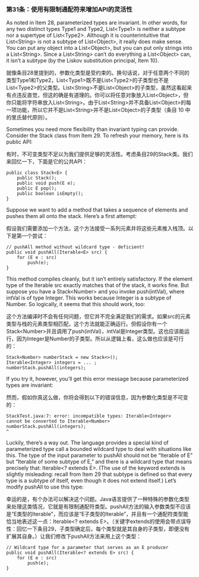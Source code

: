 ### 第31条：使用有限制通配符来增加API的灵活性

As noted in Item 28, parameterized types are invariant. In other words, for any two distinct types Type1 and Type2, List&lt;Type1&gt; is neither a subtype nor a supertype of List&lt;Type2&gt;. Although it is counterintuitive that List&lt;String&gt; is not a subtype of List&lt;Object&gt;, it really does make sense. You can put any object into a List&lt;Object&gt;, but you can put only strings into a List&lt;String&gt;. Since a List&lt;String&gt; can’t do everything a List&lt;Object&gt; can, it isn’t a subtype \(by the Liskov substitution principal, Item 10\).

就像条目28里提到的，参数化类型是受约束的。换句话说，对于任意两个不同的类型Type1和Type2，List&lt;Type1&gt;既不是List&lt;Type2&gt;的子类型也不是List&lt;Type2&gt;的父类型。List&lt;String&gt;不是List&lt;Object&gt;的子类型，虽然这看起来有点违反直觉，但这的确是有道理的。你可以将任意对象放入List&lt;Object&gt;，但你只能将字符串放入List&lt;String&gt;。由于List&lt;String&gt;并不具备List&lt;Object&gt;的每一项功能，所以它并不是List&lt;String&gt;并不是List&lt;Object&gt;的子类型（条目 10 中的里氏替代原则）。

Sometimes you need more flexibility than invariant typing can provide. Consider the Stack class from Item 29. To refresh your memory, here is its public API:

有时，不可变类型不足以为我们提供足够的灵活性。考虑条目29的Stack类。我们来回忆一下，下面是它的公共API：

```
public class Stack<E> {
    public Stack();
    public void push(E e);
    public E pop();
    public boolean isEmpty();
}
```

Suppose we want to add a method that takes a sequence of elements and pushes them all onto the stack. Here’s a first attempt:

假设我们需要添加一个方法，这个方法接受一系列元素并将这些元素推入栈顶。以下是第一个尝试：

```
// pushAll method without wildcard type - deficient!
public void pushAll(Iterable<E> src) {
    for (E e : src)
        push(e);
}
```

This method compiles cleanly, but it isn’t entirely satisfactory. If the element type of the Iterable src exactly matches that of the stack, it works fine. But suppose you have a Stack&lt;Number&gt; and you invoke push\(intVal\), where intVal is of type Integer. This works because Integer is a subtype of Number. So logically, it seems that this should work, too:

这个方法编译时不会有任何问题，但它并不完全满足我们的需求。如果src的元素类型与栈的元素类型相匹配，这个方法就能正确运行。但假设你有一个Stack&lt;Number&gt;并且调用了push\(intVal\)，intVal是Integer类型。这也应该能运行，因为Integer是Number的子类型。所以从逻辑上看，这么做也应该是可行的：

```
Stack<Number> numberStack = new Stack<>();
Iterable<Integer> integers = ... ;
numberStack.pushAll(integers);
```

If you try it, however, you’ll get this error message because parameterized types are invariant:

然而，假如你真这么做，你将会得到以下的错误信息，因为参数化类型是不可变的：

```
StackTest.java:7: error: incompatible types: Iterable<Integer>
cannot be converted to Iterable<Number>
numberStack.pushAll(integers);
^
```

Luckily, there’s a way out. The language provides a special kind of parameterized type call a bounded wildcard type to deal with situations like this. The type of the input parameter to pushAll should not be “Iterable of E” but “Iterable of some subtype of E,” and there is a wildcard type that means precisely that: Iterable&lt;? extends E&gt;. \(The use of the keyword extends is slightly misleading: recall from Item 29 that subtype is defined so that every type is a subtype of itself, even though it does not extend itself.\) Let’s modify pushAll to use this type:

幸运的是，有个办法可以解决这个问题。Java语言提供了一种特殊的参数化类型来处理这类情况，它就是有限制通配符类型。pushAll方法的输入参数类型不应该是“E类型的Iterable”，而应该是“E子类型的Iterable”，并且有一个通配符类型能恰当地表述这一点：Iterable&lt;? extends E&gt;。（关键字extends的使用会带点误导性：回忆一下条目29，子类型确定后，每个类型就是其自身的子类型，即便没有扩展其自身。）让我们修改下pushAll方法来用上这个类型：

```
// Wildcard type for a parameter that serves as an E producer
public void pushAll(Iterable<? extends E> src) {
    for (E e : src)
        push(e);
}
```



